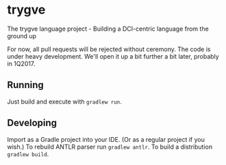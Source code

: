 # trygve
The trygve language project - Building a DCI-centric language from the ground up

For now, all pull requests will be rejected without ceremony. The code is under heavy development. We'll open it up a bit further a bit later, probably in 1Q2017.

## Running

Just build and execute with `gradlew run`.

## Developing

Import as a Gradle project into your IDE. (Or as a regular project if you wish.) To rebuild ANTLR parser run `gradlew antlr`. To build a distribution `gradlew build`.